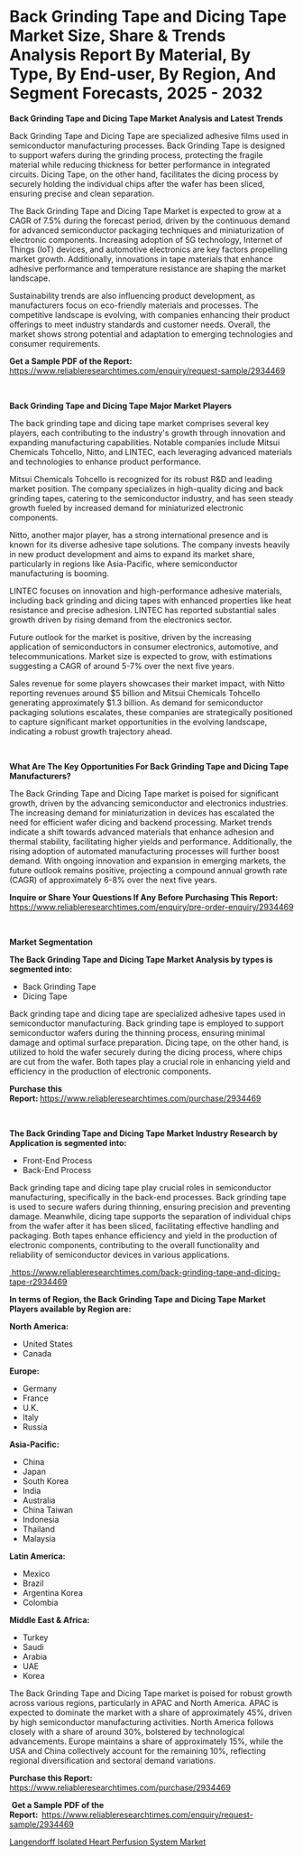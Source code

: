 <p><h1>Back Grinding Tape and Dicing Tape Market Size, Share & Trends Analysis Report By Material, By Type, By End-user, By Region, And Segment Forecasts, 2025 - 2032</h1></p><p><strong>Back Grinding Tape and Dicing Tape Market Analysis and Latest Trends</strong></p>
<p><p>Back Grinding Tape and Dicing Tape are specialized adhesive films used in semiconductor manufacturing processes. Back Grinding Tape is designed to support wafers during the grinding process, protecting the fragile material while reducing thickness for better performance in integrated circuits. Dicing Tape, on the other hand, facilitates the dicing process by securely holding the individual chips after the wafer has been sliced, ensuring precise and clean separation.</p><p>The Back Grinding Tape and Dicing Tape Market is expected to grow at a CAGR of 7.5% during the forecast period, driven by the continuous demand for advanced semiconductor packaging techniques and miniaturization of electronic components. Increasing adoption of 5G technology, Internet of Things (IoT) devices, and automotive electronics are key factors propelling market growth. Additionally, innovations in tape materials that enhance adhesive performance and temperature resistance are shaping the market landscape. </p><p>Sustainability trends are also influencing product development, as manufacturers focus on eco-friendly materials and processes. The competitive landscape is evolving, with companies enhancing their product offerings to meet industry standards and customer needs. Overall, the market shows strong potential and adaptation to emerging technologies and consumer requirements.</p></p>
<p><strong>Get a Sample PDF of the Report:&nbsp;</strong> <a href="https://www.reliableresearchtimes.com/enquiry/request-sample/2934469?utm_campaign=2984&utm_medium=2&utm_source=Github&utm_content=ia&utm_term=13032025&utm_id=back-grinding-tape-and-dicing-tape">https://www.reliableresearchtimes.com/enquiry/request-sample/2934469</a></p>
<p>&nbsp;</p>
<p><strong>Back Grinding Tape and Dicing Tape Major Market Players</strong></p>
<p><p>The back grinding tape and dicing tape market comprises several key players, each contributing to the industry's growth through innovation and expanding manufacturing capabilities. Notable companies include Mitsui Chemicals Tohcello, Nitto, and LINTEC, each leveraging advanced materials and technologies to enhance product performance.</p><p>Mitsui Chemicals Tohcello is recognized for its robust R&D and leading market position. The company specializes in high-quality dicing and back grinding tapes, catering to the semiconductor industry, and has seen steady growth fueled by increased demand for miniaturized electronic components.</p><p>Nitto, another major player, has a strong international presence and is known for its diverse adhesive tape solutions. The company invests heavily in new product development and aims to expand its market share, particularly in regions like Asia-Pacific, where semiconductor manufacturing is booming.</p><p>LINTEC focuses on innovation and high-performance adhesive materials, including back grinding and dicing tapes with enhanced properties like heat resistance and precise adhesion. LINTEC has reported substantial sales growth driven by rising demand from the electronics sector.</p><p>Future outlook for the market is positive, driven by the increasing application of semiconductors in consumer electronics, automotive, and telecommunications. Market size is expected to grow, with estimations suggesting a CAGR of around 5-7% over the next five years.</p><p>Sales revenue for some players showcases their market impact, with Nitto reporting revenues around $5 billion and Mitsui Chemicals Tohcello generating approximately $1.3 billion. As demand for semiconductor packaging solutions escalates, these companies are strategically positioned to capture significant market opportunities in the evolving landscape, indicating a robust growth trajectory ahead.</p></p>
<p>&nbsp;</p>
<p><strong>What Are The Key Opportunities For Back Grinding Tape and Dicing Tape Manufacturers?</strong></p>
<p><p>The Back Grinding Tape and Dicing Tape market is poised for significant growth, driven by the advancing semiconductor and electronics industries. The increasing demand for miniaturization in devices has escalated the need for efficient wafer dicing and backend processing. Market trends indicate a shift towards advanced materials that enhance adhesion and thermal stability, facilitating higher yields and performance. Additionally, the rising adoption of automated manufacturing processes will further boost demand. With ongoing innovation and expansion in emerging markets, the future outlook remains positive, projecting a compound annual growth rate (CAGR) of approximately 6-8% over the next five years.</p></p>
<p><strong>Inquire or Share Your Questions If Any Before Purchasing This Report:</strong> <a href="https://www.reliableresearchtimes.com/enquiry/pre-order-enquiry/2934469?utm_campaign=2984&utm_medium=2&utm_source=Github&utm_content=ia&utm_term=13032025&utm_id=back-grinding-tape-and-dicing-tape">https://www.reliableresearchtimes.com/enquiry/pre-order-enquiry/2934469</a></p>
<p>&nbsp;</p>
<p><strong>Market Segmentation</strong></p>
<p><strong>The Back Grinding Tape and Dicing Tape Market Analysis by types is segmented into:</strong></p>
<p><ul><li>Back Grinding Tape</li><li>Dicing Tape</li></ul></p>
<p><p>Back grinding tape and dicing tape are specialized adhesive tapes used in semiconductor manufacturing. Back grinding tape is employed to support semiconductor wafers during the thinning process, ensuring minimal damage and optimal surface preparation. Dicing tape, on the other hand, is utilized to hold the wafer securely during the dicing process, where chips are cut from the wafer. Both tapes play a crucial role in enhancing yield and efficiency in the production of electronic components.</p></p>
<p><strong>Purchase this Report:&nbsp;</strong><a href="https://www.reliableresearchtimes.com/purchase/2934469?utm_campaign=2984&utm_medium=2&utm_source=Github&utm_content=ia&utm_term=13032025&utm_id=back-grinding-tape-and-dicing-tape">https://www.reliableresearchtimes.com/purchase/2934469</a></p>
<p>&nbsp;</p>
<p><strong>The Back Grinding Tape and Dicing Tape Market Industry Research by Application is segmented into:</strong></p>
<p><ul><li>Front-End Process</li><li>Back-End Process</li></ul></p>
<p><p>Back grinding tape and dicing tape play crucial roles in semiconductor manufacturing, specifically in the back-end processes. Back grinding tape is used to secure wafers during thinning, ensuring precision and preventing damage. Meanwhile, dicing tape supports the separation of individual chips from the wafer after it has been sliced, facilitating effective handling and packaging. Both tapes enhance efficiency and yield in the production of electronic components, contributing to the overall functionality and reliability of semiconductor devices in various applications.</p></p>
<p><a href="https://www.reliableresearchtimes.com/back-grinding-tape-and-dicing-tape-r2934469?utm_campaign=2984&utm_medium=2&utm_source=Github&utm_content=ia&utm_term=13032025&utm_id=back-grinding-tape-and-dicing-tape">&nbsp;https://www.reliableresearchtimes.com/back-grinding-tape-and-dicing-tape-r2934469</a></p>
<p><strong>In terms of Region, the Back Grinding Tape and Dicing Tape Market Players available by Region are:</strong></p>
<p>
    <p> <strong> North America: </strong>
        <ul>
            <li>United States</li>
            <li>Canada</li>
        </ul>
        </p> 
    <p> <strong> Europe: </strong>
        <ul>
            <li>Germany</li>
            <li>France</li>
            <li>U.K.</li>
            <li>Italy</li>
            <li>Russia</li>
        </ul>
        </p> 
    <p> <strong> Asia-Pacific: </strong>
        <ul>
            <li>China</li>
            <li>Japan</li>
            <li>South Korea</li>
            <li>India</li>
            <li>Australia</li>
            <li>China Taiwan</li>
            <li>Indonesia</li>
            <li>Thailand</li>
            <li>Malaysia</li>
        </ul>
        </p> 
    <p> <strong> Latin America: </strong>
        <ul>
            <li>Mexico</li>
            <li>Brazil</li>
            <li>Argentina Korea</li>
            <li>Colombia</li>
        </ul>
        </p> 
    <p> <strong> Middle East & Africa: </strong>
        <ul>
            <li>Turkey</li>
            <li>Saudi</li>
            <li>Arabia</li>
            <li>UAE</li>
            <li>Korea</li>
        </ul>
    </p>
    </p>
<p><p>The Back Grinding Tape and Dicing Tape market is poised for robust growth across various regions, particularly in APAC and North America. APAC is expected to dominate the market with a share of approximately 45%, driven by high semiconductor manufacturing activities. North America follows closely with a share of around 30%, bolstered by technological advancements. Europe maintains a share of approximately 15%, while the USA and China collectively account for the remaining 10%, reflecting regional diversification and sectoral demand variations.</p></p>
<p><strong>Purchase this Report: </strong><a href="https://www.reliableresearchtimes.com/purchase/2934469?utm_campaign=2984&utm_medium=2&utm_source=Github&utm_content=ia&utm_term=13032025&utm_id=back-grinding-tape-and-dicing-tape">https://www.reliableresearchtimes.com/purchase/2934469</a></p>
<p>&nbsp;<strong>Get a Sample PDF of the Report:&nbsp;&nbsp;</strong><a href="https://www.reliableresearchtimes.com/enquiry/request-sample/2934469?utm_campaign=2984&utm_medium=2&utm_source=Github&utm_content=ia&utm_term=13032025&utm_id=back-grinding-tape-and-dicing-tape">https://www.reliableresearchtimes.com/enquiry/request-sample/2934469</a></p>
<p><strong></strong></p>
<p><p><a href="https://github.com/viipposahko25/Market-Research-Report-List-1/blob/main/langendorff-isolated-heart-perfusion-system-market.md?utm_campaign=2984&utm_medium=2&utm_source=Github&utm_content=ia&utm_term=13032025&utm_id=back-grinding-tape-and-dicing-tape">Langendorff Isolated Heart Perfusion System Market</a></p></p>